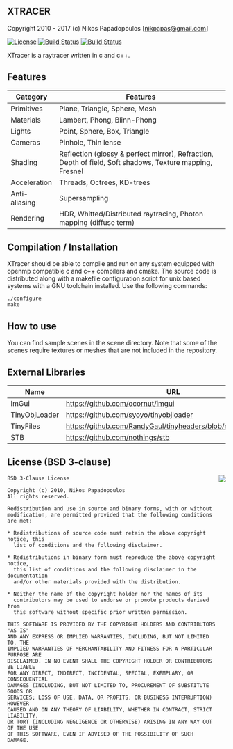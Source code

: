 XTRACER
-------
Copyright 2010 - 2017 (c) Nikos Papadopoulos [nikpapas@gmail.com]

[![License](https://img.shields.io/badge/License-BSD%203--Clause-blue.svg)](https://opensource.org/licenses/BSD-3-Clause)
[![Build Status](https://travis-ci.org/4rknova/xtracer.svg?branch=develop)](https://travis-ci.org/4rknova/xtracer)
[![Build Status](https://travis-ci.org/4rknova/xtracer.svg?branch=master)](https://travis-ci.org/4rknova/xtracer)

XTracer is a raytracer written in c and c++.

Features
--------
Category      | Features
--------------|-----------
Primitives    | Plane, Triangle, Sphere, Mesh
Materials     | Lambert, Phong, Blinn-Phong
Lights        | Point, Sphere, Box, Triangle
Cameras       | Pinhole, Thin lense
Shading       | Reflection (glossy & perfect mirror), Refraction, Depth of field, Soft shadows, Texture mapping, Fresnel
Acceleration  | Threads, Octrees, KD-trees
Anti-aliasing | Supersampling
Rendering     | HDR, Whitted/Distributed raytracing, Photon mapping (diffuse term)

Compilation / Installation
--------------------------

XTracer should be able to compile and run on any system equipped with openmp
compatible c and c++ compilers and cmake. The source code is distributed along
with a makefile configuration script for unix based systems with a GNU toolchain
installed. Use the following commands:

    ./configure
    make

How to use
----------
You can find sample scenes in the scene directory. Note that some of the
scenes require textures or meshes that are not included in the repository.

External Libraries
------------------
Name          | URL
--------------|-----------
ImGui         | https://github.com/ocornut/imgui
TinyObjLoader | https://github.com/syoyo/tinyobjloader
TinyFiles     | https://github.com/RandyGaul/tinyheaders/blob/master/tinyfiles.h
STB           | https://github.com/nothings/stb

License (BSD 3-clause)
----------------------
<a href="http://opensource.org/licenses/BSD-3-Clause" target="_blank">
<img align="right" src="http://opensource.org/trademarks/opensource/OSI-Approved-License-100x137.png">
</a>

    BSD 3-Clause License

    Copyright (c) 2010, Nikos Papadopoulos
    All rights reserved.

    Redistribution and use in source and binary forms, with or without
    modification, are permitted provided that the following conditions are met:

    * Redistributions of source code must retain the above copyright notice, this
      list of conditions and the following disclaimer.

    * Redistributions in binary form must reproduce the above copyright notice,
      this list of conditions and the following disclaimer in the documentation
      and/or other materials provided with the distribution.

    * Neither the name of the copyright holder nor the names of its
      contributors may be used to endorse or promote products derived from
      this software without specific prior written permission.

    THIS SOFTWARE IS PROVIDED BY THE COPYRIGHT HOLDERS AND CONTRIBUTORS "AS IS"
    AND ANY EXPRESS OR IMPLIED WARRANTIES, INCLUDING, BUT NOT LIMITED TO, THE
    IMPLIED WARRANTIES OF MERCHANTABILITY AND FITNESS FOR A PARTICULAR PURPOSE ARE
    DISCLAIMED. IN NO EVENT SHALL THE COPYRIGHT HOLDER OR CONTRIBUTORS BE LIABLE
    FOR ANY DIRECT, INDIRECT, INCIDENTAL, SPECIAL, EXEMPLARY, OR CONSEQUENTIAL
    DAMAGES (INCLUDING, BUT NOT LIMITED TO, PROCUREMENT OF SUBSTITUTE GOODS OR
    SERVICES; LOSS OF USE, DATA, OR PROFITS; OR BUSINESS INTERRUPTION) HOWEVER
    CAUSED AND ON ANY THEORY OF LIABILITY, WHETHER IN CONTRACT, STRICT LIABILITY,
    OR TORT (INCLUDING NEGLIGENCE OR OTHERWISE) ARISING IN ANY WAY OUT OF THE USE
    OF THIS SOFTWARE, EVEN IF ADVISED OF THE POSSIBILITY OF SUCH DAMAGE.
